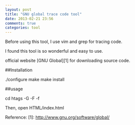 ```yaml
---
layout: post
title: "GNU global trace code tool"
date: 2013-02-21 23:56
comments: true
categories: tool
---
```


Before using this tool, I use vim and grep for tracing code.

I found this tool is so wonderful and easy to use. 

official website [GNU Global][1] for downloading source code.

##Installation 

   ./configure
   make
   make install

##usage

   cd <root src code>
   htags -G -F -f 

Then, open HTML/index.html 

Reference: 
[1]: http://www.gnu.org/software/global/
